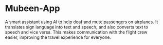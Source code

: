 # Mubeen-App
A smart assistant using AI to help deaf and mute passengers on airplanes. It translates sign language into text and speech, and also converts text to speech and vice versa. This makes communication with the flight crew easier, improving the travel experience for everyone.
